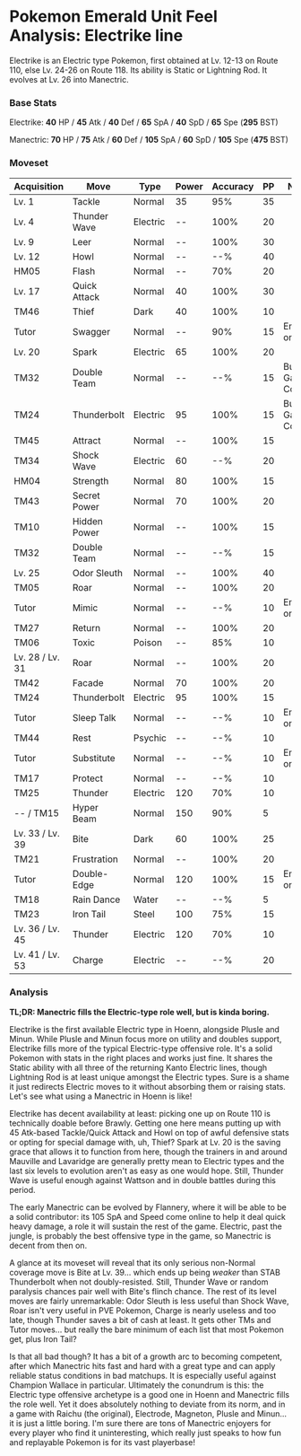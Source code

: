 # Pokemon Emerald Unit Feel Analysis: Electrike line

Electrike is an Electric type Pokemon, first obtained at Lv. 12-13 on Route 110, else Lv. 24-26 on Route 118. Its ability is Static or Lightning Rod. It evolves at Lv. 26 into Manectric.

### Base Stats

Electrike: **40** HP / **45** Atk / **40** Def / **65** SpA / **40** SpD / **65** Spe (**295** BST)

Manectric: **70** HP / **75** Atk / **60** Def / **105** SpA / **60** SpD / **105** Spe (**475** BST)

### Moveset

| Acquisition     | Move         | Type     | Power | Accuracy | PP | Notes              |
|-----------------|--------------|----------|-------|----------|----|--------------------|
| Lv. 1           | Tackle       | Normal   | 35    | 95%      | 35 |                    |
| Lv. 4           | Thunder Wave | Electric | --    | 100%     | 20 |                    |
| Lv. 9           | Leer         | Normal   | --    | 100%     | 30 |                    |
| Lv. 12          | Howl         | Normal   | --    | --%      | 40 |                    |
| HM05            | Flash        | Normal   | --    | 70%      | 20 |                    |
| Lv. 17          | Quick Attack | Normal   | 40    | 100%     | 30 |                    |
| TM46            | Thief        | Dark     | 40    | 100%     | 10 |                    |
| Tutor           | Swagger      | Normal   | --    | 90%      | 15 | Emerald only       |
| Lv. 20          | Spark        | Electric | 65    | 100%     | 20 |                    |
| TM32            | Double Team  | Normal   | --    | --%      | 15 | Buy at Game Corner |
| TM24            | Thunderbolt  | Electric | 95    | 100%     | 15 | Buy at Game Corner |
| TM45            | Attract      | Normal   | --    | 100%     | 15 |                    |
| TM34            | Shock Wave   | Electric | 60    | --%      | 20 |                    |
| HM04            | Strength     | Normal   | 80    | 100%     | 15 |                    |
| TM43            | Secret Power | Normal   | 70    | 100%     | 20 |                    |
| TM10            | Hidden Power | Normal   | --    | 100%     | 15 |                    |
| TM32            | Double Team  | Normal   | --    | --%      | 15 |                    |
| Lv. 25          | Odor Sleuth  | Normal   | --    | 100%     | 40 |                    |
| TM05            | Roar         | Normal   | --    | 100%     | 20 |                    |
| Tutor           | Mimic        | Normal   | --    | --%      | 10 | Emerald only       |
| TM27            | Return       | Normal   | --    | 100%     | 20 |                    |
| TM06            | Toxic        | Poison   | --    | 85%      | 10 |                    |
| Lv. 28 / Lv. 31 | Roar         | Normal   | --    | 100%     | 20 |                    |
| TM42            | Facade       | Normal   | 70    | 100%     | 20 |                    |
| TM24            | Thunderbolt  | Electric | 95    | 100%     | 15 |                    |
| Tutor           | Sleep Talk   | Normal   | --    | --%      | 10 | Emerald only       |
| TM44            | Rest         | Psychic  | --    | --%      | 10 |                    |
| Tutor           | Substitute   | Normal   | --    | --%      | 10 | Emerald only       |
| TM17            | Protect      | Normal   | --    | --%      | 10 |                    |
| TM25            | Thunder      | Electric | 120   | 70%      | 10 |                    |
| -- / TM15       | Hyper Beam   | Normal   | 150   | 90%      | 5  |                    |
| Lv. 33 / Lv. 39 | Bite         | Dark     | 60    | 100%     | 25 |                    |
| TM21            | Frustration  | Normal   | --    | 100%     | 20 |                    |
| Tutor           | Double-Edge  | Normal   | 120   | 100%     | 15 | Emerald only       |
| TM18            | Rain Dance   | Water    | --    | --%      | 5  |                    |
| TM23            | Iron Tail    | Steel    | 100   | 75%      | 15 |                    |
| Lv. 36 / Lv. 45 | Thunder      | Electric | 120   | 70%      | 10 |                    |
| Lv. 41 / Lv. 53 | Charge       | Electric | --    | --%      | 20 |                    |

### Analysis

**TL;DR: Manectric fills the Electric-type role well, but is kinda boring.**

Electrike is the first available Electric type in Hoenn, alongside Plusle and Minun. While Plusle and Minun focus more on utility and doubles support, Electrike fills more of the typical Electric-type offensive role. It's a solid Pokemon with stats in the right places and works just fine. It shares the Static ability with all three of the returning Kanto Electric lines, though Lightning Rod is at least unique amongst the Electric types. Sure is a shame it just redirects Electric moves to it without absorbing them or raising stats. Let's see what using a Manectric in Hoenn is like!

Electrike has decent availability at least: picking one up on Route 110 is technically doable before Brawly. Getting one here means putting up with 45 Atk-based Tackle/Quick Attack and Howl on top of awful defensive stats or opting for special damage with, uh, Thief? Spark at Lv. 20 is the saving grace that allows it to function from here, though the trainers in and around Mauville and Lavaridge are generally pretty mean to Electric types and the last six levels to evolution aren't as easy as one would hope. Still, Thunder Wave is useful enough against Wattson and in double battles during this period.

The early Manectric can be evolved by Flannery, where it will be able to be a solid contributor: its 105 SpA and Speed come online to help it deal quick heavy damage, a role it will sustain the rest of the game. Electric, past the jungle, is probably the best offensive type in the game, so Manectric is decent from then on. 

A glance at its moveset will reveal that its only serious non-Normal coverage move is Bite at Lv. 39... which ends up being *weaker* than STAB Thunderbolt when not doubly-resisted. Still, Thunder Wave or random paralysis chances pair well with Bite's flinch chance. The rest of its level moves are fairly unremarkable: Odor Sleuth is less useful than Shock Wave, Roar isn't very useful in PVE Pokemon, Charge is nearly useless and too late, though Thunder saves a bit of cash at least. It gets other TMs and Tutor moves... but really the bare minimum of each list that most Pokemon get, plus Iron Tail?

Is that all bad though? It has a bit of a growth arc to becoming competent, after which Manectric hits fast and hard with a great type and can apply reliable status conditions in bad matchups. It is especially useful against Champion Wallace in particular. Ultimately the conundrum is this: the Electric type offensive archetype is a good one in Hoenn and Manectric fills the role well. Yet it does absolutely nothing to deviate from its norm, and in a game with Raichu (the original), Electrode, Magneton, Plusle and Minun... it is just a little boring. I'm sure there are tons of Manectric enjoyers for every player who find it uninteresting, which really just speaks to how fun and replayable Pokemon is for its vast playerbase!